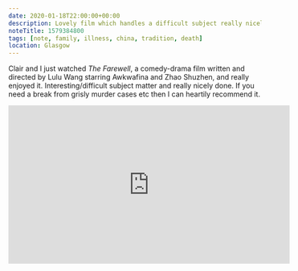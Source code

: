 ```yaml
---
date: 2020-01-18T22:00:00+00:00
description: Lovely film which handles a difficult subject really nicely
noteTitle: 1579384800
tags: [note, family, illness, china, tradition, death]
location: Glasgow
---
```


Clair and I just watched _The Farewell_, a comedy-drama film written and directed by Lulu Wang starring Awkwafina and Zhao Shuzhen, and really enjoyed it. Interesting/difficult subject matter and really nicely done. If you need a break from grisly murder cases etc then I can heartily recommend it.

<div class="aspect-ratio-wide">
  <iframe title="Official Trailer for movie “The Farewell”" loading="lazy" width="560" height="315" src="https://www.youtube.com/embed/RofpAjqwMa8" frameborder="0" allow="accelerometer; autoplay; encrypted-media; gyroscope; picture-in-picture" allowfullscreen></iframe>
</div>
